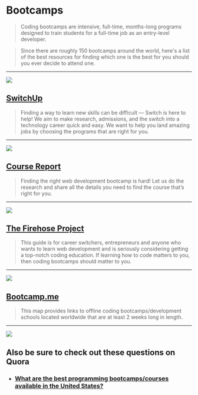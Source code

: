 # Bootcamps

> Coding bootcamps are intensive, full-time, months-long programs designed to train students for a full-time job as an entry-level developer.

> Since there are roughly 150 bootcamps around the world, here's a list of the best resources for finding which one is the best for you should you ever decide to attend one.

---

![](https://huacm.files.wordpress.com/2015/03/switchup.png)

## [SwitchUp](https://www.switchup.org/)
> Finding a way to learn new skills can be difficult — Switch is here to help! We aim to make research, admissions, and the switch into a technology career quick and easy. We want to help you land amazing jobs by choosing the programs that are right for you.

---

![](https://huacm.files.wordpress.com/2015/03/coursereport.png)

## [Course Report](https://www.coursereport.com/)
> Finding the right web development bootcamp is hard! Let us do the research and share all the details you need to find the course that’s right for you.

---

![](https://huacm.files.wordpress.com/2015/03/definitive.png)

## [The Firehose Project](http://www.thefirehoseproject.com/definitive-guide)
> This guide is for career switchers, entrepreneurs and anyone who wants to learn web development and is seriously considering getting a top-notch coding education. If learning how to code matters to you, then coding bootcamps should matter to you.

---

![](https://huacm.files.wordpress.com/2015/03/bootcamp-me.png)

## [Bootcamp.me](http://bit.ly/bootcampme)

> This map provides links to offline coding bootcamps/development schools located worldwide that are at least 2 weeks long in length.

---

![](http://bit-post.com/wp-content/uploads/2015/02/quora-logo.png)

## Also be sure to check out these questions on Quora

- ### [What are the best programming bootcamps/courses available in the United States?](https://www.quora.com/What-are-the-best-programming-bootcamps-courses-available-in-the-United-States)
